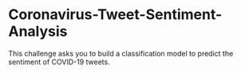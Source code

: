 # Coronavirus-Tweet-Sentiment-Analysis
This challenge asks you to build a classification model to predict the sentiment of COVID-19 tweets.
